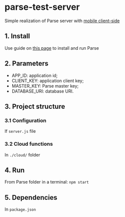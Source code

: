  # parse-test-server

 Simple realization of Parse server with [mobile client-side](https://github.com/fartem/parse-android-test-app)

## 1. Install

Use guide on [this page](https://docs.parseplatform.org/parse-server/guide/) to install and run Parse

## 2. Parameters

- APP_ID: application id;
- CLIENT_KEY: application client key;
- MASTER_KEY: Parse master key;
- DATABASE_URI:  database URI.

## 3. Project structure

### 3.1 Configuration

If `server.js` file

### 3.2 Cloud functions

In `./cloud/` folder

## 4. Run

From Parse folder in a terminal: `npm start`

## 5. Dependencies

In `package.json`
